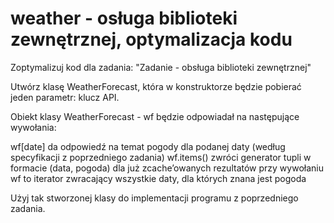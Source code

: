 # weather - osługa biblioteki zewnętrznej, optymalizacja kodu

Zoptymalizuj kod dla zadania: "Zadanie - obsługa biblioteki zewnętrznej"
 
Utwórz klasę WeatherForecast, która w konstruktorze będzie pobierać jeden parametr: klucz API.
 
Obiekt klasy WeatherForecast - wf będzie odpowiadał na następujące wywołania:
 

wf[date] da odpowiedź na temat pogody dla podanej daty (według specyfikacji z poprzedniego zadania)
wf.items() zwróci generator tupli w formacie (data, pogoda) dla już zcache’owanych rezultatów przy wywołaniu
wf to iterator zwracający wszystkie daty, dla których znana jest pogoda
 
Użyj tak stworzonej klasy do implementacji programu z poprzedniego zadania.

